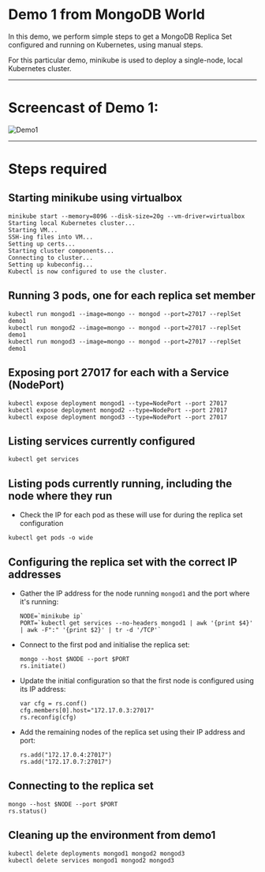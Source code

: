 # Demo 1 from MongoDB World 

In this demo, we perform simple steps to get a MongoDB Replica Set configured and running on Kubernetes, using manual steps.

For this particular demo, minikube is used to deploy a single-node, local Kubernetes cluster.

---------

# Screencast of Demo 1:

![Demo1](demo11.gif)


---------
# Steps required 

## Starting minikube using virtualbox
```
minikube start --memory=8096 --disk-size=20g --vm-driver=virtualbox
Starting local Kubernetes cluster...
Starting VM...
SSH-ing files into VM...
Setting up certs...
Starting cluster components...
Connecting to cluster...
Setting up kubeconfig...
Kubectl is now configured to use the cluster.
```


## Running 3 pods, one for each replica set member

```
kubectl run mongod1 --image=mongo -- mongod --port=27017 --replSet demo1
kubectl run mongod2 --image=mongo -- mongod --port=27017 --replSet demo1
kubectl run mongod3 --image=mongo -- mongod --port=27017 --replSet demo1
```

## Exposing port 27017 for each with a Service (NodePort)

```
kubectl expose deployment mongod1 --type=NodePort --port 27017
kubectl expose deployment mongod2 --type=NodePort --port 27017
kubectl expose deployment mongod3 --type=NodePort --port 27017
```


## Listing services currently configured
```
kubectl get services
```


## Listing pods currently running, including the node where they run
- Check the IP for each pod as these will use for during the replica set configuration
```
kubectl get pods -o wide
```


## Configuring the replica set with the correct IP addresses 

- Gather the IP address for the node running `mongod1` and the port where it's running:
	
	```
	NODE=`minikube ip`
	PORT=`kubectl get services --no-headers mongod1 | awk '{print $4}' | awk -F":" '{print $2}' | tr -d '/TCP'`
	```

- Connect to the first pod and initialise the replica set:

	```
	mongo --host $NODE --port $PORT
	rs.initiate()
	```
- Update the initial configuration so that the first node is configured using its IP address:

	```
	var cfg = rs.conf()
	cfg.members[0].host="172.17.0.3:27017"
	rs.reconfig(cfg)
	```
	
- Add the remaining nodes of the replica set using their IP address and port:

	```
	rs.add("172.17.0.4:27017")
	rs.add("172.17.0.7:27017")
	```
	
## Connecting to the replica set

```
mongo --host $NODE --port $PORT
rs.status()
```

## Cleaning up the environment from demo1
```
kubectl delete deployments mongod1 mongod2 mongod3
kubectl delete services mongod1 mongod2 mongod3
```




